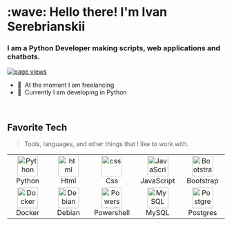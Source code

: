 <h1 align="left" id="ushutka-title">:wave: Hello there! I'm Ivan Serebrianskii</h1>
<h3 align="left">I am a Python Developer making scripts, web applications and chatbots.</h3>

<p align="left">
  <a href="https://github.com/uShutka/uShutka">
    <img src="https://komarev.com/ghpvc/?username=ushutka" alt="page views" />
  </a>
</p>

- :office: &nbsp;At the moment I am freelancing
- :seedling: &nbsp;Currently I am developing in Python

<br>

<h2 align="left" id="ushutka-tech">Favorite Tech</h2>

> Tools, languages, and other things that I like to work with.

<table>
  <tr>
    <td align="center" width="96">
      <a href="#ushutka-tech">
        <img src="https://s3.dualstack.us-east-2.amazonaws.com/pythondotorg-assets/media/files/python-logo-only.svg" width="48" height="48" alt="Python" />
      </a>
      <br>Python
    </td>
    <td align="center" width="96">
      <a href="#ushutka-tech">
        <img src="https://upload.wikimedia.org/wikipedia/commons/6/61/HTML5_logo_and_wordmark.svg" width="48" height="48" alt="html" />
      </a>
      <br>Html
    </td>
    <td align="center" width="96">
      <a href="#ushutka-tech">
        <img src="https://www.svgrepo.com/download/303263/css3-logo.svg" width="48" height="48" alt="css" />
      </a>
      <br>Css
    </td>
    <td align="center" width="96">
      <a href="#ushutka-tech">
        <img src="https://www.svgrepo.com/download/303206/javascript-logo.svg" width="48" height="48" alt="JavaScript" />
      </a>
      <br>JavaScript
    </td>
    <td align="center" width="96">
      <a href="#ushutka-tech">
        <img src="https://upload.wikimedia.org/wikipedia/commons/b/b2/Bootstrap_logo.svg" width="48" height="48" alt="Bootstrap" />
      </a>
      <br>Bootstrap
    </td>
  </tr>
  <tr>
    <td align="center" width="96"> 
      <a href="#ushutka-tech" >
        <img src="https://www.docker.com/wp-content/uploads/2022/03/vertical-logo-monochromatic.png" width="48" height="48" alt="Docker" />
      </a>
      <br>Docker
    </td>
    <td align="center"  width="96">
      <a href="#ushutka-tech">
        <img src="https://www.debian.org/logos/openlogo-nd.svg" width="48" height="48" alt="Debian" />
      </a>
      <br>Debian
    </td>
    <td align="center" width="96">
      <a href="#ushutka-tech">
        <img src="https://raw.githubusercontent.com/PowerShell/PowerShell/master/assets/ps_black_128.svg" width="48" height="48" alt="Powershell" />
      </a>
      <br>Powershell
    </td>
    <td align="center"  width="96">
      <a href="#ushutka-tech">
        <img src="https://www.logo.wine/a/logo/MySQL/MySQL-Logo.wine.svg" width="48" height="48" alt="MySQL" />
      </a>
      <br>MySQL
    </td>
    <td align="center"  width="96">
      <a href="#ushutka-tech">
        <img src="https://upload.wikimedia.org/wikipedia/commons/2/29/Postgresql_elephant.svg" width="48" height="48" alt="Postgres" />
      </a>
      <br>Postgres
    </td>
  </tr>
</table>
